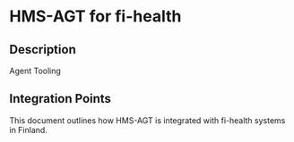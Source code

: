 # HMS-AGT for fi-health

## Description

Agent Tooling

## Integration Points

This document outlines how HMS-AGT is integrated with fi-health systems in Finland.
